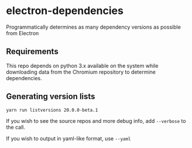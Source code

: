 # electron-dependencies
Programmatically determines as many dependency versions as possible from Electron

## Requirements
This repo depends on python 3.x available on the system while downloading data
from the Chromium repository to determine dependencies.

## Generating version lists
`yarn run listversions 20.0.0-beta.1`

If you wish to see the source repos and more debug info, add `--verbose` to the
call.

If you wish to output in yaml-like format, use `--yaml`

